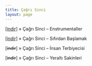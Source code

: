 ```yaml
---
title: Çağrı Sinci
layout: page
---
```


<a href="https://cloud.mail.ru/public/31d08035ea55/Ca%C4%9Fr%C4%B1%20Sinci%20-%20Enstrumentaller" target="_blank">[indir]</a>  »  Çağrı Sinci &#8211; Enstrumentaller

<a href="https://cloud.mail.ru/public/ff0c4af6e396/Ca%C4%9Fr%C4%B1%20Sinci%20-%20S%C4%B1f%C4%B1rdan%20Ba%C5%9Flamak" target="_blank">[indir]</a>  »  Çağrı Sinci &#8211; Sıfırdan Başlamak

[<del>indir</del>]  »  Çağrı Sinci &#8211; İnsan Terbiyecisi

[<del>indir</del>]  »  Çağrı Sinci &#8211; Yeraltı Sakinleri